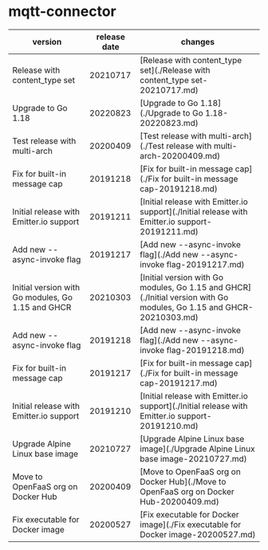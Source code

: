 # mqtt-connector	


|version|release date|changes|
|---|---|---|
|Release with content_type set|20210717|[Release with content_type set](./Release with content_type set-20210717.md)|
|Upgrade to Go 1.18|20220823|[Upgrade to Go 1.18](./Upgrade to Go 1.18-20220823.md)|
|Test release with multi-arch|20200409|[Test release with multi-arch](./Test release with multi-arch-20200409.md)|
|Fix for built-in message cap|20191218|[Fix for built-in message cap](./Fix for built-in message cap-20191218.md)|
|Initial release with Emitter.io support|20191211|[Initial release with Emitter.io support](./Initial release with Emitter.io support-20191211.md)|
|Add new --async-invoke flag|20191217|[Add new --async-invoke flag](./Add new --async-invoke flag-20191217.md)|
|Initial version with Go modules, Go 1.15 and GHCR|20210303|[Initial version with Go modules, Go 1.15 and GHCR](./Initial version with Go modules, Go 1.15 and GHCR-20210303.md)|
|Add new --async-invoke flag|20191218|[Add new --async-invoke flag](./Add new --async-invoke flag-20191218.md)|
|Fix for built-in message cap|20191217|[Fix for built-in message cap](./Fix for built-in message cap-20191217.md)|
|Initial release with Emitter.io support|20191210|[Initial release with Emitter.io support](./Initial release with Emitter.io support-20191210.md)|
|Upgrade Alpine Linux base image|20210727|[Upgrade Alpine Linux base image](./Upgrade Alpine Linux base image-20210727.md)|
|Move to OpenFaaS org on Docker Hub|20200409|[Move to OpenFaaS org on Docker Hub](./Move to OpenFaaS org on Docker Hub-20200409.md)|
|Fix executable for Docker image|20200527|[Fix executable for Docker image](./Fix executable for Docker image-20200527.md)|
